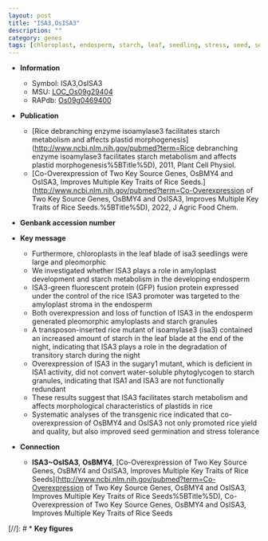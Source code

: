 ```yaml
---
layout: post
title: "ISA3,OsISA3"
description: ""
category: genes
tags: [chloroplast, endosperm, starch, leaf, seedling, stress, seed, seed germination, tolerance, yield, stress tolerance]
---
```


* **Information**  
    + Symbol: ISA3,OsISA3  
    + MSU: [LOC_Os09g29404](http://rice.uga.edu/cgi-bin/ORF_infopage.cgi?orf=LOC_Os09g29404)  
    + RAPdb: [Os09g0469400](http://rapdb.dna.affrc.go.jp/viewer/gbrowse_details/irgsp1?name=Os09g0469400)  

* **Publication**  
    + [Rice debranching enzyme isoamylase3 facilitates starch metabolism and affects plastid morphogenesis](http://www.ncbi.nlm.nih.gov/pubmed?term=Rice debranching enzyme isoamylase3 facilitates starch metabolism and affects plastid morphogenesis%5BTitle%5D), 2011, Plant Cell Physiol.
    + [Co-Overexpression of Two Key Source Genes, OsBMY4 and OsISA3, Improves Multiple Key Traits of Rice Seeds.](http://www.ncbi.nlm.nih.gov/pubmed?term=Co-Overexpression of Two Key Source Genes, OsBMY4 and OsISA3, Improves Multiple Key Traits of Rice Seeds.%5BTitle%5D), 2022, J Agric Food Chem.

* **Genbank accession number**  

* **Key message**  
    + Furthermore, chloroplasts in the leaf blade of isa3 seedlings were large and pleomorphic
    + We investigated whether ISA3 plays a role in amyloplast development and starch metabolism in the developing endosperm
    + ISA3-green fluorescent protein (GFP) fusion protein expressed under the control of the rice ISA3 promoter was targeted to the amyloplast stroma in the endosperm
    + Both overexpression and loss of function of ISA3 in the endosperm generated pleomorphic amyloplasts and starch granules
    + A transposon-inserted rice mutant of isoamylase3 (isa3) contained an increased amount of starch in the leaf blade at the end of the night, indicating that ISA3 plays a role in the degradation of transitory starch during the night
    + Overexpression of ISA3 in the sugary1 mutant, which is deficient in ISA1 activity, did not convert water-soluble phytoglycogen to starch granules, indicating that ISA1 and ISA3 are not functionally redundant
    + These results suggest that ISA3 facilitates starch metabolism and affects morphological characteristics of plastids in rice
    + Systematic analyses of the transgenic rice indicated that co-overexpression of OsBMY4 and OsISA3 not only promoted rice yield and quality, but also improved seed germination and stress tolerance

* **Connection**  
    + __ISA3~OsISA3__, __OsBMY4__, [Co-Overexpression of Two Key Source Genes, OsBMY4 and OsISA3, Improves Multiple Key Traits of Rice Seeds](http://www.ncbi.nlm.nih.gov/pubmed?term=Co-Overexpression of Two Key Source Genes, OsBMY4 and OsISA3, Improves Multiple Key Traits of Rice Seeds%5BTitle%5D), Co-Overexpression of Two Key Source Genes, OsBMY4 and OsISA3, Improves Multiple Key Traits of Rice Seeds

[//]: # * **Key figures**  


